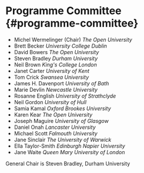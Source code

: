 # Programme Committee {#programme-committee}

* Michel Wermelinger (Chair) _The Open University_
* Brett Becker _University College Dublin_
* David Bowers _The Open University_
* Steven Bradley _Durham University_
* Neil Brown _King's College London_
* Janet Carter _University of Kent_
* Tom Crick _Swansea University_
* James H. Davenport _University of Bath_
* Marie Devlin _Newcastle University_
* Rosanne English _University of Strathclyde_
* Neil Gordon _University of Hull_
* Samia Kamal _Oxford Brookes University_
* Karen Kear _The Open University_
* Joseph Maguire _University of Glasgow_
* Daniel Onah _Lancaster University_
* Michael Scott _Falmouth University_
* Jane Sinclair _The University of Warwick_
* Ella Taylor-Smith _Edinburgh Napier University_
* Jane Waite _Queen Mary University of London_


General Chair is Steven Bradley, Durham University
